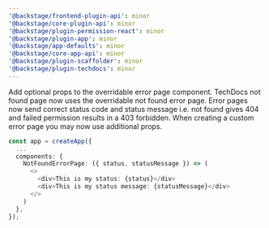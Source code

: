 ```yaml
---
'@backstage/frontend-plugin-api': minor
'@backstage/core-plugin-api': minor
'@backstage/plugin-permission-react': minor
'@backstage/plugin-app': minor
'@backstage/app-defaults': minor
'@backstage/core-app-api': minor
'@backstage/plugin-scaffolder': minor
'@backstage/plugin-techdocs': minor
---
```


Add optional props to the overridable error page component. TechDocs not found page now uses the overridable not found error page. Error pages now send correct status code and status message i.e. not found gives 404 and failed permission results in a 403 forbidden. When creating a custom error page you may now use additional props.

```ts
const app = createApp({
  ...
  components: {
    NotFoundErrorPage: ({ status, statusMessage }) => (
      <>
        <div>This is my status: {status}</div>
        <div>This is my status message: {statusMessage}</div>
      </>
    )
  },
});
```

